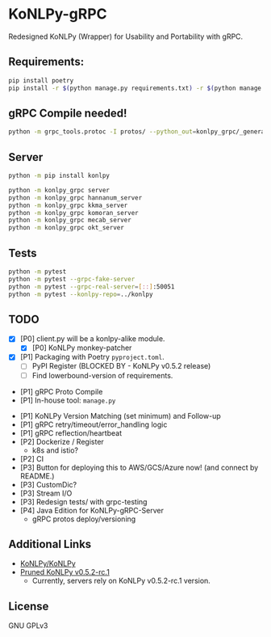 # KoNLPy-gRPC
Redesigned KoNLPy (Wrapper) for Usability and Portability with gRPC.

## Requirements:
```bash
pip install poetry
pip install -r $(python manage.py requirements.txt) -r $(python manage.py requirements-dev.txt)
```

## gRPC Compile needed!
```bash
python -m grpc_tools.protoc -I protos/ --python_out=konlpy_grpc/_generated/ --grpc_python_out=konlpy_grpc/_generated/ protos/*.proto
```

## Server
```bash
python -m pip install konlpy
```

```bash
python -m konlpy_grpc server
python -m konlpy_grpc hannanum_server
python -m konlpy_grpc kkma_server
python -m konlpy_grpc komoran_server
python -m konlpy_grpc mecab_server
python -m konlpy_grpc okt_server
```

## Tests
```bash
python -m pytest
python -m pytest --grpc-fake-server
python -m pytest --grpc-real-server=[::]:50051
python -m pytest --konlpy-repo=../konlpy
```

## TODO
- [x] [P0] client.py will be a konlpy-alike module.
  - [x] [P0] KoNLPy monkey-patcher
- [x] [P1] Packaging with Poetry `pyproject.toml`.
  - [ ] PyPI Register (BLOCKED BY - KoNLPy v0.5.2 release)
  - [ ] Find lowerbound-version of requirements. <!-- poetry debug:resolve -->
- [P1] gRPC Proto Compile
- [P1] In-house tool: `manage.py`
<!--
  - doit
  - bazel
  - bump2version
  - poetry-dynamic-versioning
  - pytest.ini to pyproject.toml
-->
- [P1] KoNLPy Version Matching (set minimum) and Follow-up
- [P1] gRPC retry/timeout/error_handling logic <!-- google.api_core.* or grpc-retry-py -->
- [P1] gRPC reflection/heartbeat
- [P2] Dockerize / Register
  - k8s and istio?
- [P2] CI
- [P3] Button for deploying this to AWS/GCS/Azure now! (and connect by README.)
- [P3] CustomDic?
- [P3] Stream I/O
- [P3] Redesign tests/ with grpc-testing
- [P4] Java Edition for KoNLPy-gRPC-Server
  - gRPC protos deploy/versioning

## Additional Links
- [KoNLPy/KoNLPy](https://github.com/konlpy/konlpy)
- [Pruned KoNLPy v0.5.2-rc.1](https://github.com/minhoryang/konlpy)
  - Currently, servers rely on KoNLPy v0.5.2-rc.1 version.

## License
GNU GPLv3
